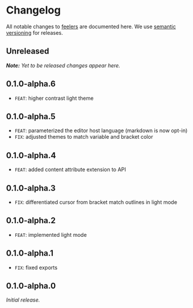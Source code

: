 # Changelog

All notable changes to [feelers](https://github.com/bpmn-io/feelers) are documented here. We use [semantic versioning](http://semver.org/) for releases.

## Unreleased

___Note:__ Yet to be released changes appear here._

## 0.1.0-alpha.6

- `FEAT`: higher contrast light theme

## 0.1.0-alpha.5

- `FEAT`: parameterized the editor host language (markdown is now opt-in)
- `FIX`: adjusted themes to match variable and bracket color

## 0.1.0-alpha.4

- `FEAT`: added content attribute extension to API 

## 0.1.0-alpha.3

- `FIX`: differentiated cursor from bracket match outlines in light mode

## 0.1.0-alpha.2

- `FEAT`: implemented light mode

## 0.1.0-alpha.1

- `FIX`: fixed exports 

## 0.1.0-alpha.0

_Initial release._

